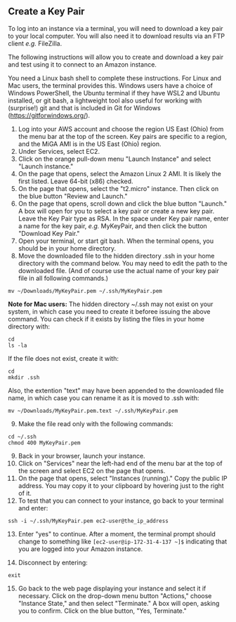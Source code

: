 ## Create a Key Pair

To log into an instance via a terminal, you will need to download a key pair to your local computer. You will also need it to download results via an FTP client *e.g.* FileZilla.  

The following instructions will allow you to create and download a key pair and test using it to connect to an Amazon instance.  

You need a Linux bash shell to complete these instructions. For Linux and Mac users, the terminal provides this. Windows users have a choice of Windows PowerShell, the Ubuntu terminal if they have WSL2 and Ubuntu installed, or git bash, a lightweight tool also useful for working with (surprise!) git and that is included in Git for Windows (https://gitforwindows.org/).  

1. Log into your AWS account and choose the region US East (Ohio) from the menu bar at the top of the screen. Key pairs are specific to a region, and the MiGA AMI is in the US East (Ohio) region.  
1. Under Services, select EC2.  
1. Click on the orange pull-down menu "Launch Instance" and select "Launch instance."  
1. On the page that opens, select the Amazon Linux 2 AMI. It is likely the first listed. Leave 64-bit (x86) checked.  
1. On the page that opens, select  the "t2.micro" instance. Then click on the blue button  "Review and Launch."  
1. On the page that opens, scroll down and click the blue button "Launch." A box will open for you to select a key pair or create a new key pair. Leave the Key Pair type as RSA. In the space under Key pair name, enter a name for the key pair, *e.g.* MyKeyPair, and then click the button "Download Key Pair."   
1. Open your terminal, or start git bash. When the terminal opens, you should be in your home directory. 
1. Move the downloaded file to the hidden directory .ssh in your home directory with the command below. You may need to edit the path to the downloaded file. (And of course use the actual name of your key pair file in all following commands.) 

```
mv ~/Downloads/MyKeyPair.pem ~/.ssh/MyKeyPair.pem
```
**Note for Mac users:** The hidden directory ~/.ssh may not exist on your system, in which case you need to create it beforee issuing the above command. You can check if it exists by listing the files in your home directory with:  

```
cd
ls -la
```

If the file does not exist, create it with:  

```
cd 
mkdir .ssh
```

Also, the extention "text" may have been appended to the downloaded file name, in which case you can rename it as it is moved to .ssh with:  

```
mv ~/Downloads/MyKeyPair.pem.text ~/.ssh/MyKeyPair.pem
```

9. Make the file read only with the following commands:

```
cd ~/.ssh
chmod 400 MyKeyPair.pem
```

9. Back in your browser, launch your instance.  
10. Click on "Services" near the left-had end of the menu bar at the top of the screen and select EC2 on the page that opens.  
11. On the page that opens, select "Instances (running)." Copy the public IP address. You may copy it to your clipboard by hovering just to the right of it.  
12. To test that you can connect to your instance, go back to your terminal and enter:  

```
ssh -i ~/.ssh/MyKeyPair.pem ec2-user@the_ip_address
```
13. Enter "yes" to continue. After a moment, the terminal prompt should change to something like `[ec2-user@ip-172-31-4-137 ~]$` indicating that you are logged into your Amazon instance.

14. Disconnect by entering:  

```
exit
```
15. Go back to the web page displaying your instance and select it if necessary. Click on the drop-down menu button "Actions," choose "Instance State," and then select "Terminate." A box will open, asking you to confirm. Click on the blue button, "Yes, Terminate."
